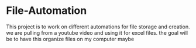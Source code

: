 # File-Automation
This project is to work on different automations for file storage and creation.
we are pulling from a youtube video and using it for excel files. the goal will be to have this organize files on my computer maybe
